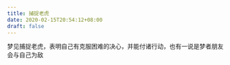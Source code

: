```yaml
---
title: 捕捉老虎
date: 2020-02-15T20:54:12+08:00
draft: false
---
```


梦见捕捉老虎，表明自己有克服困难的决心，并能付诸行动，也有一说是梦者朋友会与自己为敌